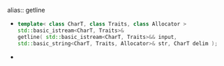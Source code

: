 alias:: getline

- ``` cpp
  template< class CharT, class Traits, class Allocator >
  std::basic_istream<CharT, Traits>&
  getline( std::basic_istream<CharT, Traits>&& input,
  std::basic_string<CharT, Traits, Allocator>& str, CharT delim );
  ```
-